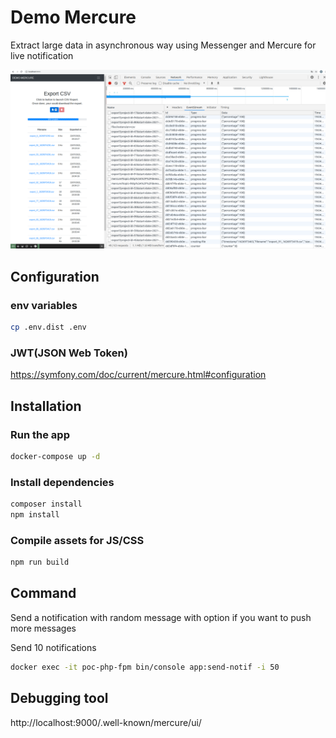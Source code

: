 # Demo Mercure 

Extract large data in asynchronous way using Messenger and Mercure for live notification

![Screenshoot](doc/demo_mercure.png)

## Configuration

### env variables
```bash
cp .env.dist .env
```

### JWT(JSON Web Token)
https://symfony.com/doc/current/mercure.html#configuration

## Installation

### Run the app
```bash
docker-compose up -d
```

### Install dependencies
```bash
composer install
npm install
```

### Compile assets for JS/CSS
```bash
npm run build
```

## Command

Send a notification with random message with option if you want to push more messages

Send 10 notifications
```bash
docker exec -it poc-php-fpm bin/console app:send-notif -i 50
```

## Debugging tool

http://localhost:9000/.well-known/mercure/ui/